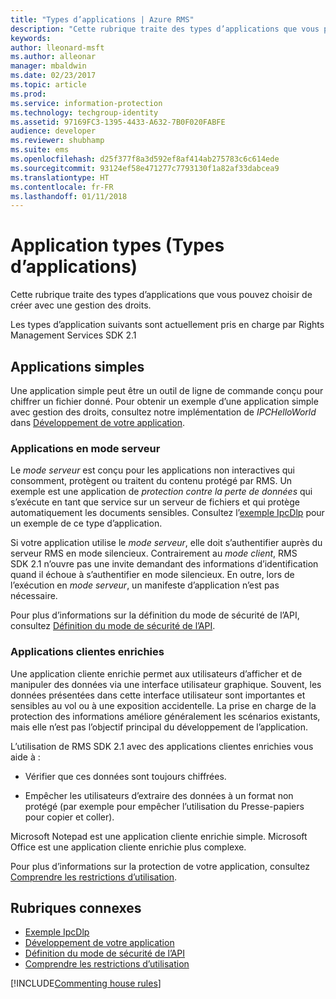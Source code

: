 ```yaml
---
title: "Types d’applications | Azure RMS"
description: "Cette rubrique traite des types d’applications que vous pouvez choisir de créer avec une gestion des droits."
keywords: 
author: lleonard-msft
ms.author: alleonar
manager: mbaldwin
ms.date: 02/23/2017
ms.topic: article
ms.prod: 
ms.service: information-protection
ms.technology: techgroup-identity
ms.assetid: 97169FC3-1395-4433-A632-7B0F020FABFE
audience: developer
ms.reviewer: shubhamp
ms.suite: ems
ms.openlocfilehash: d25f377f8a3d592ef8af414ab275783c6c614ede
ms.sourcegitcommit: 93124ef58e471277c7793130f1a82af33dabcea9
ms.translationtype: HT
ms.contentlocale: fr-FR
ms.lasthandoff: 01/11/2018
---
```

# <a name="application-types"></a>Application types (Types d’applications)


Cette rubrique traite des types d’applications que vous pouvez choisir de créer avec une gestion des droits.

Les types d’application suivants sont actuellement pris en charge par Rights Management Services SDK 2.1

## <a name="simple-applications"></a>Applications simples

Une application simple peut être un outil de ligne de commande conçu pour chiffrer un fichier donné. Pour obtenir un exemple d’une application simple avec gestion des droits, consultez notre implémentation de *IPCHelloWorld* dans [Développement de votre application](developing-your-application.md).

### <a name="server-mode-applications"></a>Applications en mode serveur

Le *mode serveur* est conçu pour les applications non interactives qui consomment, protègent ou traitent du contenu protégé par RMS. Un exemple est une application de *protection contre la perte de données* qui s’exécute en tant que service sur un serveur de fichiers et qui protège automatiquement les documents sensibles. Consultez l’[exemple IpcDlp](https://github.com/Azure-Samples/Azure-Information-Protection-Samples/tree/master/IpcDlpApp) pour un exemple de ce type d’application.

Si votre application utilise le *mode serveur*, elle doit s’authentifier auprès du serveur RMS en mode silencieux. Contrairement au *mode client*, RMS SDK 2.1 n’ouvre pas une invite demandant des informations d’identification quand il échoue à s’authentifier en mode silencieux. En outre, lors de l’exécution en *mode serveur*, un manifeste d’application n’est pas nécessaire.

Pour plus d’informations sur la définition du mode de sécurité de l’API, consultez [Définition du mode de sécurité de l’API](setting-the-api-security-mode-api-mode.md).

### <a name="rich-client-applications"></a>Applications clientes enrichies

Une application cliente enrichie permet aux utilisateurs d’afficher et de manipuler des données via une interface utilisateur graphique. Souvent, les données présentées dans cette interface utilisateur sont importantes et sensibles au vol ou à une exposition accidentelle. La prise en charge de la protection des informations améliore généralement les scénarios existants, mais elle n’est pas l’objectif principal du développement de l’application.

L’utilisation de RMS SDK 2.1 avec des applications clientes enrichies vous aide à :

-   Vérifier que ces données sont toujours chiffrées.

-   Empêcher les utilisateurs d’extraire des données à un format non protégé (par exemple pour empêcher l’utilisation du Presse-papiers pour copier et coller).

Microsoft Notepad est une application cliente enrichie simple. Microsoft Office est une application cliente enrichie plus complexe.

Pour plus d’informations sur la protection de votre application, consultez [Comprendre les restrictions d’utilisation](understanding-usage-restrictions.md).

## <a name="related-topics"></a>Rubriques connexes

- [Exemple IpcDlp](https://Code.MSDN.Microsoft.Com/IpcDlp-Sample-Application-d30bb99d)
- [Développement de votre application](developing-your-application.md)
- [Définition du mode de sécurité de l’API](setting-the-api-security-mode-api-mode.md)
- [Comprendre les restrictions d’utilisation](understanding-usage-restrictions.md)

[!INCLUDE[Commenting house rules](../includes/houserules.md)]